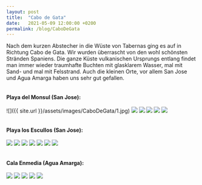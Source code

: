 ```yaml
---
layout: post
title:  "Cabo de Gata"
date:   2021-05-09 12:00:00 +0200
permalink: /blog/CaboDeGata
---
```

Nach dem kurzen Abstecher in die Wüste von Tabernas ging es auf in Richtung Cabo de Gata. Wir wurden überrascht von den wohl schönsten Stränden Spaniens. Die ganze Küste vulkanischen Ursprungs entlang findet man immer wieder traumhafte Buchten mit glasklarem Wasser, mal mit Sand- und mal mit Felsstrand. Auch die kleinen Orte, vor allem San Jose und Agua Amarga haben uns sehr gut gefallen.
<br>
<br>
<br>
<strong>Playa del Monsul (San Jose):</strong>
<br>
<br>
![]({{ site.url }}/assets/images/CaboDeGata/1.jpg)
![](/assets/images/CaboDeGata/2.jpg)
![](/assets/images/CaboDeGata/3.jpg)
![](/assets/images/CaboDeGata/4.jpg)
![](/assets/images/CaboDeGata/5.jpg)
![](/assets/images/CaboDeGata/6.jpg)
<br>
<br>
<br>
<strong>Playa los Escullos (San Jose):</strong>
<br>
<br>
![](/assets/images/CaboDeGata/7.jpg)
![](/assets/images/CaboDeGata/8.jpg)
![](/assets/images/CaboDeGata/9.jpg)
![](/assets/images/CaboDeGata/10.jpg)
![](/assets/images/CaboDeGata/11.jpg)
![](/assets/images/CaboDeGata/12.jpg)
![](/assets/images/CaboDeGata/13.jpg)
<br>
<br>
<br>
<strong>Cala Enmedia (Agua Amarga):</strong>
<br>
<br>
![](/assets/images/CaboDeGata/14.jpg)
![](/assets/images/CaboDeGata/15.jpg)
![](/assets/images/CaboDeGata/16.jpg)
![](/assets/images/CaboDeGata/17.jpg)
![](/assets/images/CaboDeGata/18.jpg)
